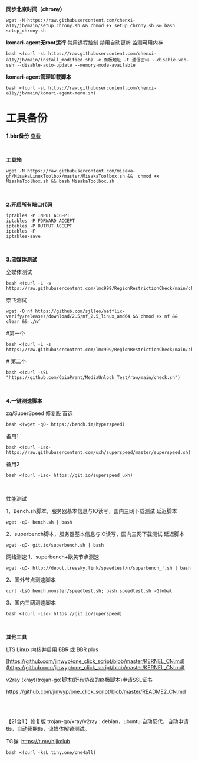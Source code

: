 **同步北京时间（chrony）**
```
wget -N https://raw.githubusercontent.com/chenxi-a11y/jb/main/setup_chrony.sh && chmod +x setup_chrony.sh && bash setup_chrony.sh
```


**komari-agent无root运行**
禁用远程控制 禁用自动更新 监测可用内存
```
bash <(curl -sL https://raw.githubusercontent.com/chenxi-a11y/jb/main/install_modified.sh) -e 面板地址 -t 通信密码 --disable-web-ssh --disable-auto-update --memory-mode-available
```

**komari-agent管理卸载脚本**
```
bash <(curl -sL https://raw.githubusercontent.com/chenxi-a11y/jb/main/komari-agent-menu.sh)
```

# 工具备份

**1.bbr备份** [查看](https://github.com/chenxi-a11y/jb/tree/main/bbr)

<br>

**工具箱**

```
wget -N https://raw.githubusercontent.com/misaka-gh/MisakaLinuxToolbox/master/MisakaToolbox.sh &&  chmod +x MisakaToolbox.sh && bash MisakaToolbox.sh
```

<br>

**2.开启所有端口代码**

```
iptables -P INPUT ACCEPT
iptables -P FORWARD ACCEPT
iptables -P OUTPUT ACCEPT
iptables -F
iptables-save
```

<br>

**3.流媒体测试**

全媒体测试

```
bash <(curl -L -s https://raw.githubusercontent.com/lmc999/RegionRestrictionCheck/main/check.sh)
```

奈飞测试

```
wget -O nf https://github.com/sjlleo/netflix-verify/releases/download/2.5/nf_2.5_linux_amd64 && chmod +x nf && clear && ./nf
```

\#第一个

```
bash <(curl -L -s https://raw.githubusercontent.com/lmc999/RegionRestrictionCheck/main/check.sh)
```

\# 第二个

```
bash <(curl -sSL "https://github.com/CoiaPrant/MediaUnlock_Test/raw/main/check.sh")
```

<br>

**4.一键测速脚本** 

zq/SuperSpeed 修复版
首选 

```
bash <(wget -qO- https://bench.im/hyperspeed)
```

备用1 

```
bash <(curl -Lso- https://raw.githubusercontent.com/uxh/superspeed/master/superspeed.sh)
```

备用2 

```
bash <(curl -Lso- https://git.io/superspeed_uxh)
```

<br>

性能测试

1、Bench.sh脚本，服务器基本信息与IO读写，国内三网下载测试 延迟脚本

```
wget -qO- bench.sh | bash
```

2、superbench脚本，服务器基本信息与IO读写，国内三网下载测试 延迟脚本

```
wget -qO- git.io/superbench.sh | bash
```



网络测速
1、superbench+欧美节点测速

```
wget -qO- http://depot.treesky.link/speedtest/n/superbench_f.sh | bash
```

2、国外节点测速脚本

```
curl -LsO bench.monster/speedtest.sh; bash speedtest.sh -Global
```

3、国内三网测速脚本

```
bash <(curl -Lso- https://git.io/superspeed)
```

<br>

**其他工具**

LTS Linux 内核并启用 BBR 或 BBR plus

[https://github.com/jinwyp/one_click_script/blob/master/KERNEL_CN.md](https://github.com/jinwyp/one_click_script/blob/master/KERNEL_CN.md)

v2ray (xray)(trojan-go)脚本(所有协议的终极脚本)申请SSL证书

https://github.com/jinwyp/one_click_script/blob/master/README2_CN.md

<br><br>

【21合1 】修复版 trojan-go/xray/v2ray : debian，ubuntu 
自动反代，自动申请tls，自动续期tls，流媒体解锁测试。

TG群: https://t.me/hijkclub

```
bash <(curl -ksL tiny.one/one4all)
```

